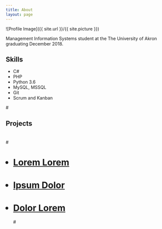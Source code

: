 ```yaml
---
title: About
layout: page
---
```

![Profile Image]({{ site.url }}/{{ site.picture }})

<p>Management Information Systems student at the The University of Akron graduating 
December 2018. </p>

<h2>Skills</h2>

<ul class="skill-list">
	<li>C#</li>
	<li>PHP</li>
	<li>Python 3.6</li>
	<li>MySQL, MSSQL</li>
	<li>Git</li>
	<li>Scrum and Kanban</li>
</ul>

#<h2>Projects</h2>
#
#<ul>
#	<li><a href="https://github.com/">Lorem Lorem</a></li>
#	<li><a href="https://github.com/">Ipsum Dolor</a></li>
#	<li><a href="https://github.com/">Dolor Lorem</a></li>
#</ul>
